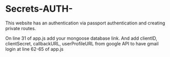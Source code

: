 # Secrets-AUTH-

This website has an authentication via passport authentication and creating private routes.

On line 31 of app.js add your mongoose database link.
And add clientID, clientSecret, callbackURL, userProfileURL from google API to have gmail login at line 62-65 of app.js
